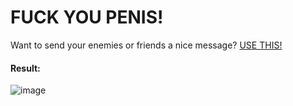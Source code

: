 # FUCK YOU PENIS!
Want to send your enemies or friends a nice message? [USE THIS!](https://github.com/CGGonGitHub/FlipperStuff/blob/main/BadUSB/FUCK%20YOU%20PENIS!/file.txt)
#### Result:
![image](https://github.com/CGGonGitHub/FlipperStuff/assets/88776295/c2ee1b3e-1e2e-4e69-9461-0ab92f33feff)
